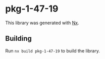 # pkg-1-47-19

This library was generated with [Nx](https://nx.dev).

## Building

Run `nx build pkg-1-47-19` to build the library.
